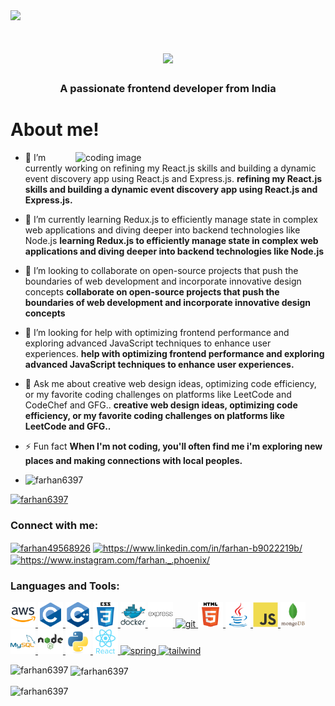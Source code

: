 <img src="https://mir-s3-cdn-cf.behance.net/project_modules/max_1200/79731568097599.5b50bca477735.jpg">

<h1 align="center">
  <a href="https://git.io/typing-svg">
    <img src="https://readme-typing-svg.herokuapp.com/?lines=Hello,+There!+👋;This+is+farhan....;Mern+Stack+Developer!;Java+Enthusiastic!&center=true&size=20">
  </a>
</h1>
<h3 align="center">A passionate frontend developer from India</h3>
<h1 align="left">About me! </h1>

<img align="right" alt="coding image" width="400" src="https://media.licdn.com/dms/image/D5612AQGOmwfIE5mlWA/article-cover_image-shrink_720_1280/0/1674617947228?e=2147483647&v=beta&t=FTU_isQ6VYfV5D_ueFHPWvT8ZqgDeJG3yr8Mi8lpfk0" >

- 🔭 I’m currently working on refining my React.js skills and building a dynamic event discovery app using React.js and Express.js. **refining my React.js skills and building a dynamic event discovery app using React.js and Express.js.**

- 🌱 I’m currently learning Redux.js to efficiently manage state in complex web applications and diving deeper into backend technologies like Node.js **learning Redux.js to efficiently manage state in complex web applications and diving deeper into backend technologies like Node.js**

- 👯 I’m looking to collaborate on open-source projects that push the boundaries of web development and incorporate innovative design concepts **collaborate on open-source projects that push the boundaries of web development and incorporate innovative design concepts**

- 🤝 I’m looking for help with optimizing frontend performance and exploring advanced JavaScript techniques to enhance user experiences. **help with optimizing frontend performance and exploring advanced JavaScript techniques to enhance user experiences.**

- 💬 Ask me about creative web design ideas, optimizing code efficiency, or my favorite coding challenges on platforms like LeetCode and CodeChef and GFG.. **creative web design ideas, optimizing code efficiency, or my favorite coding challenges on platforms like LeetCode and GFG..**

- ⚡ Fun fact **When I'm not coding, you'll often find me i'm exploring new places and making connections with local peoples.**
- <p align="left"> <img src="https://komarev.com/ghpvc/?username=farhan6397&label=Profile%20views&color=0e75b6&style=flat" alt="farhan6397" /> </p>

<p align="left"> <a href="https://github.com/ryo-ma/github-profile-trophy"><img src="https://github-profile-trophy.vercel.app/?username=farhan6397" alt="farhan6397" /></a> </p>


<h3 align="left">Connect with me:</h3>
<p align="left">
<a href="https://twitter.com/farhan49568926" target="blank"><img align="center" src="https://raw.githubusercontent.com/rahuldkjain/github-profile-readme-generator/master/src/images/icons/Social/twitter.svg" alt="farhan49568926" height="30" width="40" /></a>
<a href="https://linkedin.com/in/https://www.linkedin.com/in/farhan-b9022219b/" target="blank"><img align="center" src="https://raw.githubusercontent.com/rahuldkjain/github-profile-readme-generator/master/src/images/icons/Social/linked-in-alt.svg" alt="https://www.linkedin.com/in/farhan-b9022219b/" height="30" width="40" /></a>
<a href="https://instagram.com/https://www.instagram.com/farhan._.phoenix/" target="blank"><img align="center" src="https://raw.githubusercontent.com/rahuldkjain/github-profile-readme-generator/master/src/images/icons/Social/instagram.svg" alt="https://www.instagram.com/farhan._.phoenix/" height="30" width="40" /></a>
</p>

<h3 align="left">Languages and Tools:</h3>
<p align="left"> <a href="https://aws.amazon.com" target="_blank" rel="noreferrer"> <img src="https://raw.githubusercontent.com/devicons/devicon/master/icons/amazonwebservices/amazonwebservices-original-wordmark.svg" alt="aws" width="40" height="40"/> </a> <a href="https://www.cprogramming.com/" target="_blank" rel="noreferrer"> <img src="https://raw.githubusercontent.com/devicons/devicon/master/icons/c/c-original.svg" alt="c" width="40" height="40"/> </a> <a href="https://www.w3schools.com/cpp/" target="_blank" rel="noreferrer"> <img src="https://raw.githubusercontent.com/devicons/devicon/master/icons/cplusplus/cplusplus-original.svg" alt="cplusplus" width="40" height="40"/> </a> <a href="https://www.w3schools.com/css/" target="_blank" rel="noreferrer"> <img src="https://raw.githubusercontent.com/devicons/devicon/master/icons/css3/css3-original-wordmark.svg" alt="css3" width="40" height="40"/> </a> <a href="https://www.docker.com/" target="_blank" rel="noreferrer"> <img src="https://raw.githubusercontent.com/devicons/devicon/master/icons/docker/docker-original-wordmark.svg" alt="docker" width="40" height="40"/> </a> <a href="https://expressjs.com" target="_blank" rel="noreferrer"> <img src="https://raw.githubusercontent.com/devicons/devicon/master/icons/express/express-original-wordmark.svg" alt="express" width="40" height="40"/> </a> <a href="https://git-scm.com/" target="_blank" rel="noreferrer"> <img src="https://www.vectorlogo.zone/logos/git-scm/git-scm-icon.svg" alt="git" width="40" height="40"/> </a> <a href="https://www.w3.org/html/" target="_blank" rel="noreferrer"> <img src="https://raw.githubusercontent.com/devicons/devicon/master/icons/html5/html5-original-wordmark.svg" alt="html5" width="40" height="40"/> </a> <a href="https://www.java.com" target="_blank" rel="noreferrer"> <img src="https://raw.githubusercontent.com/devicons/devicon/master/icons/java/java-original.svg" alt="java" width="40" height="40"/> </a> <a href="https://developer.mozilla.org/en-US/docs/Web/JavaScript" target="_blank" rel="noreferrer"> <img src="https://raw.githubusercontent.com/devicons/devicon/master/icons/javascript/javascript-original.svg" alt="javascript" width="40" height="40"/> </a> <a href="https://www.mongodb.com/" target="_blank" rel="noreferrer"> <img src="https://raw.githubusercontent.com/devicons/devicon/master/icons/mongodb/mongodb-original-wordmark.svg" alt="mongodb" width="40" height="40"/> </a> <a href="https://www.mysql.com/" target="_blank" rel="noreferrer"> <img src="https://raw.githubusercontent.com/devicons/devicon/master/icons/mysql/mysql-original-wordmark.svg" alt="mysql" width="40" height="40"/> </a> <a href="https://nodejs.org" target="_blank" rel="noreferrer"> <img src="https://raw.githubusercontent.com/devicons/devicon/master/icons/nodejs/nodejs-original-wordmark.svg" alt="nodejs" width="40" height="40"/> </a> <a href="https://www.python.org" target="_blank" rel="noreferrer"> <img src="https://raw.githubusercontent.com/devicons/devicon/master/icons/python/python-original.svg" alt="python" width="40" height="40"/> </a> <a href="https://reactjs.org/" target="_blank" rel="noreferrer"> <img src="https://raw.githubusercontent.com/devicons/devicon/master/icons/react/react-original-wordmark.svg" alt="react" width="40" height="40"/> </a> <a href="https://spring.io/" target="_blank" rel="noreferrer"> <img src="https://www.vectorlogo.zone/logos/springio/springio-icon.svg" alt="spring" width="40" height="40"/> </a> <a href="https://tailwindcss.com/" target="_blank" rel="noreferrer"> <img src="https://www.vectorlogo.zone/logos/tailwindcss/tailwindcss-icon.svg" alt="tailwind" width="40" height="40"/> </a> </p>

<p><img align="left" src="https://github-readme-stats.vercel.app/api/top-langs?username=farhan6397&show_icons=true&locale=en&layout=compact" alt="farhan6397" /></p>

<p>&nbsp;<img align="center" src="https://github-readme-stats.vercel.app/api?username=farhan6397&show_icons=true&locale=en" alt="farhan6397" /></p>

<p><img align="center" src="https://github-readme-streak-stats.herokuapp.com/?user=farhan6397&" alt="farhan6397" /></p>

